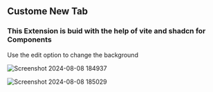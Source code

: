 <h2>Custome New Tab</h2>

<h3>This Extension is buid with the help of vite and shadcn for Components</h3>
Use the edit option to change the background


![Screenshot 2024-08-08 184937](https://github.com/user-attachments/assets/015d47b7-106d-4a06-a3a7-30eb021bef28)

![Screenshot 2024-08-08 185029](https://github.com/user-attachments/assets/b3bb27b8-97fb-4ee3-9fc3-1eaa2be8e4f9)
